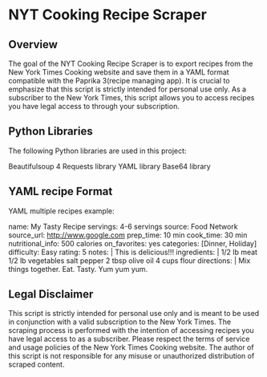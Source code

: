 # NYT Cooking Recipe Scraper

## Overview
The goal of the NYT Cooking Recipe Scraper is to export recipes from the New York Times Cooking website and save them in a YAML format compatible with the Paprika 3(recipe managing app). It is crucial to emphasize that this script is strictly intended for personal use only. As a subscriber to the New York Times, this script allows you to access recipes you have legal access to through your subscription.

## Python Libraries
The following Python libraries are used in this project:

Beautifulsoup 4
Requests library
YAML library
Base64 library

## YAML recipe Format
YAML multiple recipes example:

  name: My Tasty Recipe
  servings: 4-6 servings
  source: Food Network
  source_url: http://www.google.com
  prep_time: 10 min
  cook_time: 30 min
  nutritional_info: 500 calories
  on_favorites: yes
  categories: [Dinner, Holiday]
  difficulty: Easy
  rating: 5
  notes: |
    This is delicious!!!
  ingredients: |
    1/2 lb meat
    1/2 lb vegetables
    salt
    pepper
    2 tbsp olive oil
    4 cups flour
  directions: |
    Mix things together.
    Eat.
    Tasty.
    Yum yum yum.
  
## Legal Disclaimer
This script is strictly intended for personal use only and is meant to be used in conjunction with a valid subscription to the New York Times. The scraping process is performed with the intention of accessing recipes you have legal access to as a subscriber. Please respect the terms of service and usage policies of the New York Times Cooking website. The author of this script is not responsible for any misuse or unauthorized distribution of scraped content.
